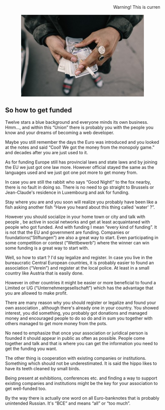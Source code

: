 <marquee>Warning! This is currently `banana` </marquee>

<center><img src="gettingfunded.jpg"></center>

## So how to get funded 

Twelve stars a blue background and everyone minds its own business. Hmm..., and within this “Union” there is probably you with the people you know and your dreams of becoming a web developer. 

Maybe you still remember the days the Euro was introduced and you looked at the notes and said “Cool! We got the money from the monopoly game.” and decades after you are just used to it. 

As for funding Europe still has provincial laws and state laws and by joining the EU we just got one law more. However official stayed the same as the languages used and we just got one pot more to get money from. 

In case you are still the rabbit who says “Good Night!” to the fox nearby, there is no fault in doing so. There is no need to go straight to Brussels or Jean-Claude's residence in Luxembourg and ask for funding. 

Stay where you are and you soon will realize you probably have been like a fish asking another fish “Have you heard about this thing called 'water' ?”.  

However you should socialize in your home town or city and talk with people , 
be active in social networks and get at least acquaintaned with people who got funded. And with funding I mean “every kind of funding”. It is not that the EU and government are funding. Companies or foundations(“Stiftungen”) are also a great way to start. Even participating in some competition or contest (“Wettbewerb”) where the winner can win some funding is a great way to start with. 

Well, so how to start ? I'd say legalize and register. In case you live in the bureaucratic Central European countries, it is probably easier to found an association (“Verein”) and register at the local police. At least in a small country like Austria that is easily done. 

However in other countries it might be easier or more beneficial to found a Limited or UG (“Unternehmergesellschaft”) which has the advantage that you are allowed to make profit. 

There are many reason why you should register or legalize and found your own association , although there's already one in your country. You showed interest, you did something, you probably got donations and managed money and encouraged people to do so do and in sum you together with others managed to get more money from the pots. 

No need to emphasize that once your association or juridical person is founded it should appear in public as often as possible. People come together and talk and that is where you can get the information you need to get the funding you want.

The other thing is cooperation with existing companies or institutions. Something which should not be underestimated. It is said the hippo likes to have its teeth cleaned by small birds. 

Being present at exhibitions, conferences etc. and finding a way to support existing companies and institutions might be the key for your association to get well-funded too. 

By the way there is actually one word on all Euro-banknotes that is probably unintended Russian. It's “BCE” and means “all” or “too much”. 


